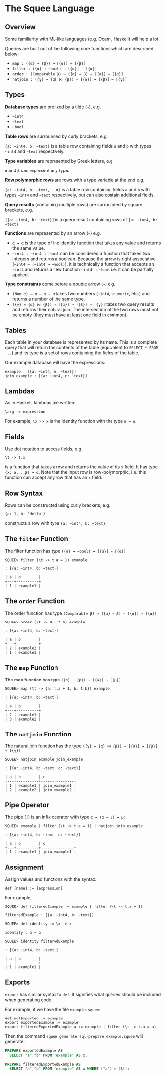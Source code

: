 # The Squee Language

## Overview

Some familiarity with ML-like languages (e.g. Ocaml, Haskell) will help a lot.

Queries are built out of the following core functions which are described below:

* `map : ({α} → {β}) → [{α}] → [{β}]`
* `filter : ({α} → ~bool) → [{α}] → [{α}]`
* `order : (Comparable β) ⇒ ({α} → β) → [{α}] → [{α}]`
* `natjoin : ({γ} = {α} ⋈ {β}) ⇒ [{α}] → [{β}] → [{γ}]`

## Types

**Database types** are prefixed by a tilde (`~`), e.g.

* `~int4`
* `~text`
* `~bool`

**Table rows** are surrounded by curly brackets, e.g.

`{a: ~int4, b: ~text}` is a table row containing fields `a` and `b` with types `~int4` and `~text` respectively.

**Type variables** are represented by Greek letters, e.g.

`α` and `β` can represent any type.

**Row polymorphic rows** are rows with a type variable at the end e.g.

`{a: ~int4, b: ~text, ..α}` is a table row containing fields `a` and `b` with types `~int4` and `~text` respectively, but can also contain additional fields.

**Query results** (containing multiple rows) are surrounded by square brackets, e.g.

`[{a: ~int4, b: ~text}]` is a query result containing rows of `{a: ~int4, b: ~text}`

**Functions** are represented by an arrow (`→`) e.g.

* `α → α` is the type of the identity function that takes any value and returns the same value.
* `~int4 → ~int4 → ~bool` can be considered a function that takes two integers and returns a boolean. Because the arrow is right associative (`~int4 → (~int4 → ~bool)`), it is technically a function that accepts an `~int4` and returns a new function `~int4 → ~bool` i.e. it can be partially applied.

**Type constraints** come before a double arrow (`⇒`) e.g.

* `(Num α) ⇒ α → α → α` takes two numbers (`~int4`, `~numeric`, etc.) and returns a number of the same type.
* `({γ} = {α} ⋈ {β}) ⇒ [{α}] → [{β}] → [{γ}]` takes two query results and returns their natural join. The intersection of the two rows must not be empty (they must have at least one field in common).

## Tables

Each table in your database is represented by its name. This is a complete query that will return the contents of the table (equivalent to `SELECT * FROM ...`) and its type is a set of rows containing the fields of the table.

Our example database will have the expressions:

```
example : [{a: ~int4, b: ~text}]
join_example : [{a: ~int4, c: ~text}]
```

## Lambdas

As in Haskell, lambdas are written:

```
\arg -> expression
```

For example, `\x -> x` is the identity function with the type `α → α`.

## Fields

Use dot notation to access fields, e.g.

```
\t -> t.x
```

is a function that takes a row and returns the value of its `x` field. It has type `{x: α, ..β} → α`. Note that the input row is row-polymorphic, i.e. this function can accept any row that has an `x` field.

## Row Syntax

Rows can be constructed using curly brackets, e.g.

```
{a: 1, b: 'Hello'}
```

constructs a row with type `{a: ~int4, b: ~text}`.

## The `filter` Function

The filter function has type `({α} → ~bool) → [{α}] → [{α}]`

```
SQUEE> filter (\t -> t.a = 1) example

: [{a: ~int4, b: ~text}]

| a | b        |
+---+----------+
| 1 | example1 |
```

## The `order` Function

The order function has type `(Comparable β) ⇒ ({α} → β) → [{α}] → [{α}]`

```
SQUEE> order (\t -> 0 - t.a) example

: [{a: ~int4, b: ~text}]

| a | b        |
+---+----------+
| 2 | example2 |
| 1 | example1 |
```

## The `map` Function

The map function has type `({α} → {β}) → [{α}] → [{β}]`

```
SQUEE> map (\t -> {a: t.a + 1, b: t.b}) example

: [{a: ~int4, b: ~text}]

| a | b        |
+---+----------+
| 2 | example1 |
| 3 | example2 |
```

## The `natjoin` Function

The natural join function has the type `({γ} = {α} ⋈ {β}) ⇒ [{α}] → [{β}] → [{γ}]`

```
SQUEE> natjoin example join_example

: [{a: ~int4, b: ~text, c: ~text}]

| a | b        | c             |
+---+----------+---------------+
| 1 | example1 | join_example1 |
| 2 | example2 | join_example2 |
```

## Pipe Operator

The pipe (`|`) is an infix operator with type `α → (α → β) → β`:

```
SQUEE> example | filter (\t -> t.a = 1) | natjoin join_example

: [{a: ~int4, b: ~text, c: ~text}]

| a | b        | c             |
+---+----------+---------------+
| 1 | example1 | join_example1 |
```

## Assignment

Assign values and functions with the syntax:

```
def [name] := [expression]
```

For example,

```
SQUEE> def filteredExample := example | filter (\t -> t.a = 1)

filteredExample : [{a: ~int4, b: ~text}]

SQUEE> def identity := \x -> x

identity : α → α

SQUEE> identity filteredExample

: [{a: ~int4, b: ~text}]

| a | b        |
+---+----------+
| 1 | example1 |
```

## Exports

`export` has similar syntax to `def`. It signifies what queries should be included when generating code.

For example, if we have the file `example.squee`:

```
def notExported := example
export exportedExample := example
export filteredExportedExample a := example | filter (\t -> t.a = a)
```

Then the command `squee generate sql-prepare example.squee` will generate:

```sql
PREPARE exportedExample AS
  SELECT "a","b" FROM "example" AS x;

PREPARE filteredExportedExample AS
  SELECT "a","b" FROM "example" AS x WHERE ("a") = ($1);
```
